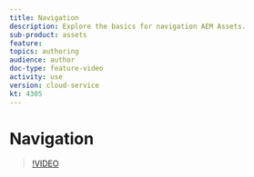 ```yaml
---
title: Navigation
description: Explore the basics for navigation AEM Assets.
sub-product: assets
feature: 
topics: authoring
audience: author
doc-type: feature-video
activity: use
version: cloud-service
kt: 4305
---
```


# Navigation

>[!VIDEO](https://video.tv.adobe.com/v/32046/?quality=12&learn=on&hidetitle=true)